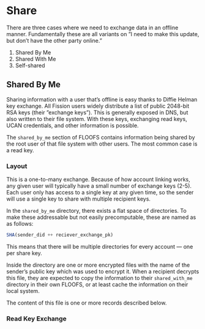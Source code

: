 # Share

There are three cases where we need to exchange data in an offline manner. Fundamentally these are all variants on ”I need to make this update, but don’t have the other party online.”

1. Shared By Me
2. Shared With Me
3. Self-shared

## Shared By Me

Sharing information with a user that’s offline is easy thanks to Diffie Helman key exchange. All Fission users widely distribute a list of public 2048-bit RSA keys \(their ”exchange keys”\). This is generally exposed in DNS, but also written to their file system. With these keys, exchanging read keys, UCAN credentials, and other information is possible.

The `shared_by_me` section of FLOOFS contains information being shared by the root user of that file system with other users. The most common case is a read key.

### Layout

This is a one-to-many exchange. Because of how account linking works, any given user will typically have a small number of exchange keys \(2-5\). Each user only has access to a single key at any given time, so the sender will use a single key to share with multiple recipient keys.

In the `shared_by_me` directory, there exists a flat space of directories. To make these addressable but not easily precomputable, these are named as as follows: 

```javascript
SHA(sender_did ++ reciever_exchange_pk)
```

This means that there will be multiple directories for every account — one per share key.

Inside the directory are one or more encrypted files with the name of the sender’s public key which was used to encrypt it. When a recipient decrypts this file, they are expected to copy the information to their `shared_with_me` directory in their own FLOOFS, or at least cache the  information on their local system.

The content of this file is one or more records described below.

### Read Key Exchange

